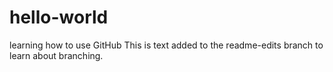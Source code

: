 # hello-world
learning how to use GitHub
This is text added to the readme-edits branch to learn about branching.

